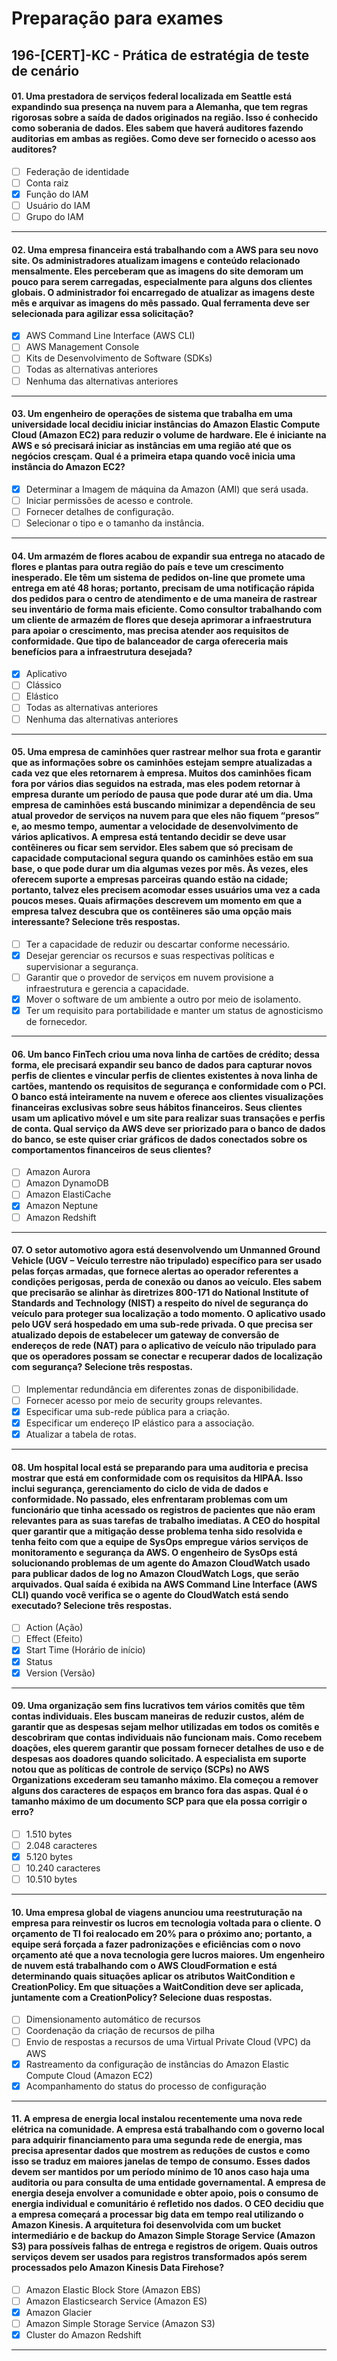 # Preparação para exames

## 196-[CERT]-KC - Prática de estratégia de teste de cenário

#### 01. Uma prestadora de serviços federal localizada em Seattle está expandindo sua presença na nuvem para a Alemanha, que tem regras rigorosas sobre a saída de dados originados na região. Isso é conhecido como soberania de dados. Eles sabem que haverá auditores fazendo auditorias em ambas as regiões. Como deve ser fornecido o acesso aos auditores?
- [ ] Federação de identidade
- [ ] Conta raiz
- [x] Função do IAM
- [ ] Usuário do IAM
- [ ] Grupo do IAM

***

#### 02. Uma empresa financeira está trabalhando com a AWS para seu novo site. Os administradores atualizam imagens e conteúdo relacionado mensalmente. Eles perceberam que as imagens do site demoram um pouco para serem carregadas, especialmente para alguns dos clientes globais. O administrador foi encarregado de atualizar as imagens deste mês e arquivar as imagens do mês passado. Qual ferramenta deve ser selecionada para agilizar essa solicitação?
- [x] AWS Command Line Interface (AWS CLI)
- [ ] AWS Management Console
- [ ] Kits de Desenvolvimento de Software (SDKs)
- [ ] Todas as alternativas anteriores
- [ ] Nenhuma das alternativas anteriores
 
***

#### 03. Um engenheiro de operações de sistema que trabalha em uma universidade local decidiu iniciar instâncias do Amazon Elastic Compute Cloud (Amazon EC2) para reduzir o volume de hardware. Ele é iniciante na AWS e só precisará iniciar as instâncias em uma região até que os negócios cresçam. Qual é a primeira etapa quando você inicia uma instância do Amazon EC2?
- [x] Determinar a Imagem de máquina da Amazon (AMI) que será usada.
- [ ] Iniciar permissões de acesso e controle.
- [ ] Fornecer detalhes de configuração.
- [ ] Selecionar o tipo e o tamanho da instância.

***

#### 04. Um armazém de flores acabou de expandir sua entrega no atacado de flores e plantas para outra região do país e teve um crescimento inesperado. Ele têm um sistema de pedidos on-line que promete uma entrega em até 48 horas; portanto, precisam de uma notificação rápida dos pedidos para o centro de atendimento e de uma maneira de rastrear seu inventário de forma mais eficiente. Como consultor trabalhando com um cliente de armazém de flores que deseja aprimorar a infraestrutura para apoiar o crescimento, mas precisa atender aos requisitos de conformidade. Que tipo de balanceador de carga ofereceria mais benefícios para a infraestrutura desejada?
- [x] Aplicativo
- [ ] Clássico
- [ ] Elástico
- [ ] Todas as alternativas anteriores
- [ ] Nenhuma das alternativas anteriores

***

#### 05. Uma empresa de caminhões quer rastrear melhor sua frota e garantir que as informações sobre os caminhões estejam sempre atualizadas a cada vez que eles retornarem à empresa. Muitos dos caminhões ficam fora por vários dias seguidos na estrada, mas eles podem retornar à empresa durante um período de pausa que pode durar até um dia. Uma empresa de caminhões está buscando minimizar a dependência de seu atual provedor de serviços na nuvem para que eles não fiquem “presos” e, ao mesmo tempo, aumentar a velocidade de desenvolvimento de vários aplicativos. A empresa está tentando decidir se deve usar contêineres ou ficar sem servidor. Eles sabem que só precisam de capacidade computacional segura quando os caminhões estão em sua base, o que pode durar um dia algumas vezes por mês. Às vezes, eles oferecem suporte a empresas parceiras quando estão na cidade; portanto, talvez eles precisem acomodar esses usuários uma vez a cada poucos meses. Quais afirmações descrevem um momento em que a empresa talvez descubra que os contêineres são uma opção mais interessante? Selecione três respostas.
- [ ] Ter a capacidade de reduzir ou descartar conforme necessário.
- [x] Desejar gerenciar os recursos e suas respectivas políticas e supervisionar a segurança.
- [ ] Garantir que o provedor de serviços em nuvem provisione a infraestrutura e gerencia a capacidade.
- [x] Mover o software de um ambiente a outro por meio de isolamento.
- [x] Ter um requisito para portabilidade e manter um status de agnosticismo de fornecedor.

***

#### 06. Um banco FinTech criou uma nova linha de cartões de crédito; dessa forma, ele precisará expandir seu banco de dados para capturar novos perfis de clientes e vincular perfis de clientes existentes à nova linha de cartões, mantendo os requisitos de segurança e conformidade com o PCI. O banco está inteiramente na nuvem e oferece aos clientes visualizações financeiras exclusivas sobre seus hábitos financeiros. Seus clientes usam um aplicativo móvel e um site para realizar suas transações e perfis de conta. Qual serviço da AWS deve ser priorizado para o banco de dados do banco, se este quiser criar gráficos de dados conectados sobre os comportamentos financeiros de seus clientes?
- [ ] Amazon Aurora
- [ ] Amazon DynamoDB
- [ ] Amazon ElastiCache
- [x] Amazon Neptune
- [ ] Amazon Redshift

***

#### 07. O setor automotivo agora está desenvolvendo um Unmanned Ground Vehicle (UGV – Veículo terrestre não tripulado) específico para ser usado pelas forças armadas, que fornece alertas ao operador referentes a condições perigosas, perda de conexão ou danos ao veículo. Eles sabem que precisarão se alinhar às diretrizes 800-171 do National Institute of Standards and Technology (NIST) a respeito do nível de segurança do veículo para proteger sua localização a todo momento. O aplicativo usado pelo UGV será hospedado em uma sub-rede privada. O que precisa ser atualizado depois de estabelecer um gateway de conversão de endereços de rede (NAT) para o aplicativo de veículo não tripulado para que os operadores possam se conectar e recuperar dados de localização com segurança? Selecione três respostas.
- [ ] Implementar redundância em diferentes zonas de disponibilidade.
- [ ] Fornecer acesso por meio de security groups relevantes.
- [x] Especificar uma sub-rede pública para a criação.
- [x] Especificar um endereço IP elástico para a associação.
- [x] Atualizar a tabela de rotas.

***

#### 08. Um hospital local está se preparando para uma auditoria e precisa mostrar que está em conformidade com os requisitos da HIPAA. Isso inclui segurança, gerenciamento do ciclo de vida de dados e conformidade. No passado, eles enfrentaram problemas com um funcionário que tinha acessado os registros de pacientes que não eram relevantes para as suas tarefas de trabalho imediatas. A CEO do hospital quer garantir que a mitigação desse problema tenha sido resolvida e tenha feito com que a equipe de SysOps empregue vários serviços de monitoramento e segurança da AWS. O engenheiro de SysOps está solucionando problemas de um agente do Amazon CloudWatch usado para publicar dados de log no Amazon CloudWatch Logs, que serão arquivados. Qual saída é exibida na AWS Command Line Interface (AWS CLI) quando você verifica se o agente do CloudWatch está sendo executado? Selecione três respostas.
- [ ] Action (Ação)
- [ ] Effect (Efeito)
- [x] Start Time (Horário de início)
- [x] Status
- [x] Version (Versão)

***

#### 09. Uma organização sem fins lucrativos tem vários comitês que têm contas individuais. Eles buscam maneiras de reduzir custos, além de garantir que as despesas sejam melhor utilizadas em todos os comitês e descobriram que contas individuais não funcionam mais. Como recebem doações, eles querem garantir que possam fornecer detalhes de uso e de despesas aos doadores quando solicitado. A especialista em suporte notou que as políticas de controle de serviço (SCPs) no AWS Organizations excederam seu tamanho máximo. Ela começou a remover alguns dos caracteres de espaços em branco fora das aspas. Qual é o tamanho máximo de um documento SCP para que ela possa corrigir o erro?
- [ ] 1.510 bytes
- [ ] 2.048 caracteres
- [x] 5.120 bytes
- [ ] 10.240 caracteres
- [ ] 10.510 bytes

***

#### 10. Uma empresa global de viagens anunciou uma reestruturação na empresa para reinvestir os lucros em tecnologia voltada para o cliente. O orçamento de TI foi realocado em 20% para o próximo ano; portanto, a equipe será forçada a fazer padronizações e eficiências com o novo orçamento até que a nova tecnologia gere lucros maiores. Um engenheiro de nuvem está trabalhando com o AWS CloudFormation e está determinando quais situações aplicar os atributos WaitCondition e CreationPolicy. Em que situações a WaitCondition deve ser aplicada, juntamente com a CreationPolicy? Selecione duas respostas.
- [ ] Dimensionamento automático de recursos
- [ ] Coordenação da criação de recursos de pilha
- [ ] Envio de respostas a recursos de uma Virtual Private Cloud (VPC) da AWS
- [x] Rastreamento da configuração de instâncias do Amazon Elastic Compute Cloud (Amazon EC2)
- [x] Acompanhamento do status do processo de configuração

***

#### 11. A empresa de energia local instalou recentemente uma nova rede elétrica na comunidade. A empresa está trabalhando com o governo local para adquirir financiamento para uma segunda rede de energia, mas precisa apresentar dados que mostrem as reduções de custos e como isso se traduz em maiores janelas de tempo de consumo. Esses dados devem ser mantidos por um período mínimo de 10 anos caso haja uma auditoria ou para consulta de uma entidade governamental. A empresa de energia deseja envolver a comunidade e obter apoio, pois o consumo de energia individual e comunitário é refletido nos dados. O CEO decidiu que a empresa começará a processar big data em tempo real utilizando o Amazon Kinesis. A arquitetura foi desenvolvida com um bucket intermediário e de backup do Amazon Simple Storage Service (Amazon S3) para possíveis falhas de entrega e registros de origem. Quais outros serviços devem ser usados para registros transformados após serem processados pelo Amazon Kinesis Data Firehose?
- [ ] Amazon Elastic Block Store (Amazon EBS)
- [ ] Amazon Elasticsearch Service (Amazon ES)
- [x] Amazon Glacier
- [ ] Amazon Simple Storage Service (Amazon S3)
- [x] Cluster do Amazon Redshift

***
